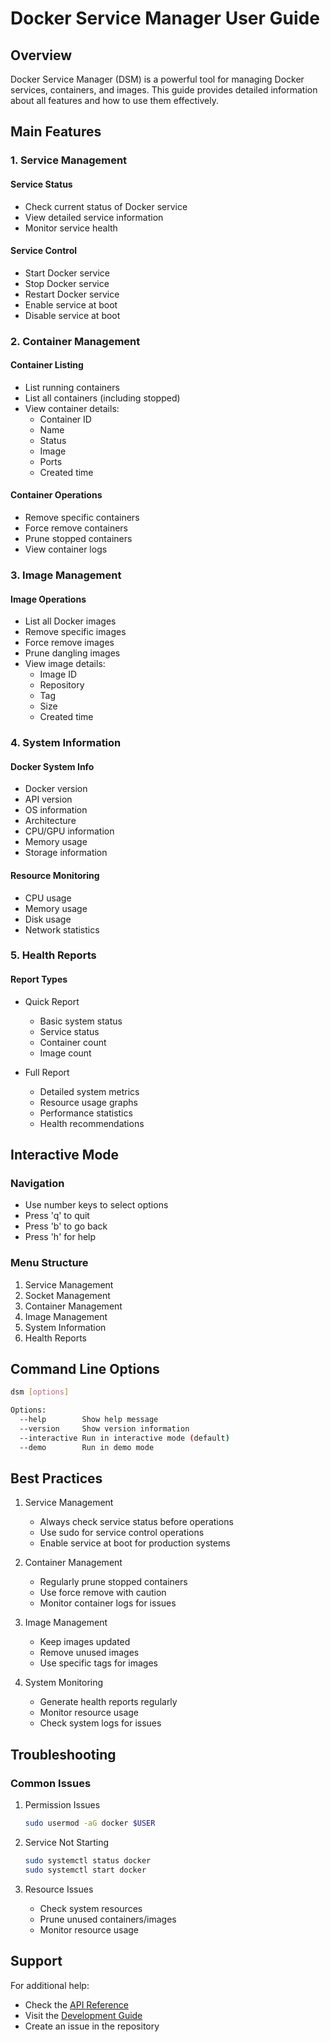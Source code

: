 # Docker Service Manager User Guide

## Overview

Docker Service Manager (DSM) is a powerful tool for managing Docker services, containers, and images. This guide provides detailed information about all features and how to use them effectively.

## Main Features

### 1. Service Management

#### Service Status
- Check current status of Docker service
- View detailed service information
- Monitor service health

#### Service Control
- Start Docker service
- Stop Docker service
- Restart Docker service
- Enable service at boot
- Disable service at boot

### 2. Container Management

#### Container Listing
- List running containers
- List all containers (including stopped)
- View container details:
  - Container ID
  - Name
  - Status
  - Image
  - Ports
  - Created time

#### Container Operations
- Remove specific containers
- Force remove containers
- Prune stopped containers
- View container logs

### 3. Image Management

#### Image Operations
- List all Docker images
- Remove specific images
- Force remove images
- Prune dangling images
- View image details:
  - Image ID
  - Repository
  - Tag
  - Size
  - Created time

### 4. System Information

#### Docker System Info
- Docker version
- API version
- OS information
- Architecture
- CPU/GPU information
- Memory usage
- Storage information

#### Resource Monitoring
- CPU usage
- Memory usage
- Disk usage
- Network statistics

### 5. Health Reports

#### Report Types
- Quick Report
  - Basic system status
  - Service status
  - Container count
  - Image count

- Full Report
  - Detailed system metrics
  - Resource usage graphs
  - Performance statistics
  - Health recommendations

## Interactive Mode

### Navigation
- Use number keys to select options
- Press 'q' to quit
- Press 'b' to go back
- Press 'h' for help

### Menu Structure
1. Service Management
2. Socket Management
3. Container Management
4. Image Management
5. System Information
6. Health Reports

## Command Line Options

```bash
dsm [options]

Options:
  --help        Show help message
  --version     Show version information
  --interactive Run in interactive mode (default)
  --demo        Run in demo mode
```

## Best Practices

1. Service Management
   - Always check service status before operations
   - Use sudo for service control operations
   - Enable service at boot for production systems

2. Container Management
   - Regularly prune stopped containers
   - Use force remove with caution
   - Monitor container logs for issues

3. Image Management
   - Keep images updated
   - Remove unused images
   - Use specific tags for images

4. System Monitoring
   - Generate health reports regularly
   - Monitor resource usage
   - Check system logs for issues

## Troubleshooting

### Common Issues

1. Permission Issues
   ```bash
   sudo usermod -aG docker $USER
   ```

2. Service Not Starting
   ```bash
   sudo systemctl status docker
   sudo systemctl start docker
   ```

3. Resource Issues
   - Check system resources
   - Prune unused containers/images
   - Monitor resource usage

## Support

For additional help:
- Check the [API Reference](../api/README.md)
- Visit the [Development Guide](../development/README.md)
- Create an issue in the repository 